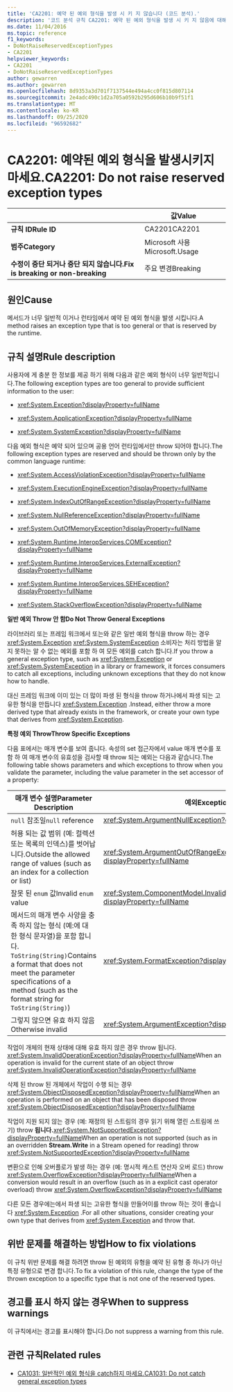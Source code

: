 ```yaml
---
title: 'CA2201: 예약 된 예외 형식을 발생 시 키 지 않습니다 (코드 분석).'
description: '코드 분석 규칙 CA2201: 예약 된 예외 형식을 발생 시 키 지 않음에 대해 알아봅니다.'
ms.date: 11/04/2016
ms.topic: reference
f1_keywords:
- DoNotRaiseReservedExceptionTypes
- CA2201
helpviewer_keywords:
- CA2201
- DoNotRaiseReservedExceptionTypes
author: gewarren
ms.author: gewarren
ms.openlocfilehash: 8d9353a3d701f7137544e494a4cc0f815d807114
ms.sourcegitcommit: 2e4adc490c1d2a705a0592b295d606b10b9f51f1
ms.translationtype: MT
ms.contentlocale: ko-KR
ms.lasthandoff: 09/25/2020
ms.locfileid: "96592682"
---
```

# <a name="ca2201-do-not-raise-reserved-exception-types"></a><span data-ttu-id="512b1-103">CA2201: 예약된 예외 형식을 발생시키지 마세요.</span><span class="sxs-lookup"><span data-stu-id="512b1-103">CA2201: Do not raise reserved exception types</span></span>

| | <span data-ttu-id="512b1-104">값</span><span class="sxs-lookup"><span data-stu-id="512b1-104">Value</span></span> |
|-|-|
| <span data-ttu-id="512b1-105">**규칙 ID**</span><span class="sxs-lookup"><span data-stu-id="512b1-105">**Rule ID**</span></span> |<span data-ttu-id="512b1-106">CA2201</span><span class="sxs-lookup"><span data-stu-id="512b1-106">CA2201</span></span>|
| <span data-ttu-id="512b1-107">**범주**</span><span class="sxs-lookup"><span data-stu-id="512b1-107">**Category**</span></span> |<span data-ttu-id="512b1-108">Microsoft 사용</span><span class="sxs-lookup"><span data-stu-id="512b1-108">Microsoft.Usage</span></span>|
| <span data-ttu-id="512b1-109">**수정이 중단 되거나 중단 되지 않습니다.**</span><span class="sxs-lookup"><span data-stu-id="512b1-109">**Fix is breaking or non-breaking**</span></span> |<span data-ttu-id="512b1-110">주요 변경</span><span class="sxs-lookup"><span data-stu-id="512b1-110">Breaking</span></span>|

## <a name="cause"></a><span data-ttu-id="512b1-111">원인</span><span class="sxs-lookup"><span data-stu-id="512b1-111">Cause</span></span>

<span data-ttu-id="512b1-112">메서드가 너무 일반적 이거나 런타임에서 예약 된 예외 형식을 발생 시킵니다.</span><span class="sxs-lookup"><span data-stu-id="512b1-112">A method raises an exception type that is too general or that is reserved by the runtime.</span></span>

## <a name="rule-description"></a><span data-ttu-id="512b1-113">규칙 설명</span><span class="sxs-lookup"><span data-stu-id="512b1-113">Rule description</span></span>

<span data-ttu-id="512b1-114">사용자에 게 충분 한 정보를 제공 하기 위해 다음과 같은 예외 형식이 너무 일반적입니다.</span><span class="sxs-lookup"><span data-stu-id="512b1-114">The following exception types are too general to provide sufficient information to the user:</span></span>

- <xref:System.Exception?displayProperty=fullName>

- <xref:System.ApplicationException?displayProperty=fullName>

- <xref:System.SystemException?displayProperty=fullName>

<span data-ttu-id="512b1-115">다음 예외 형식은 예약 되어 있으며 공용 언어 런타임에서만 throw 되어야 합니다.</span><span class="sxs-lookup"><span data-stu-id="512b1-115">The following exception types are reserved and should be thrown only by the common language runtime:</span></span>

- <xref:System.AccessViolationException?displayProperty=fullName>

- <xref:System.ExecutionEngineException?displayProperty=fullName>

- <xref:System.IndexOutOfRangeException?displayProperty=fullName>

- <xref:System.NullReferenceException?displayProperty=fullName>

- <xref:System.OutOfMemoryException?displayProperty=fullName>

- <xref:System.Runtime.InteropServices.COMException?displayProperty=fullName>

- <xref:System.Runtime.InteropServices.ExternalException?displayProperty=fullName>

- <xref:System.Runtime.InteropServices.SEHException?displayProperty=fullName>

- <xref:System.StackOverflowException?displayProperty=fullName>

<span data-ttu-id="512b1-116">**일반 예외 Throw 안 함**</span><span class="sxs-lookup"><span data-stu-id="512b1-116">**Do Not Throw General Exceptions**</span></span>

<span data-ttu-id="512b1-117">라이브러리 또는 프레임 워크에서 또는와 같은 일반 예외 형식을 throw 하는 경우 <xref:System.Exception> <xref:System.SystemException> 소비자는 처리 방법을 알지 못하는 알 수 없는 예외를 포함 하 여 모든 예외를 catch 합니다.</span><span class="sxs-lookup"><span data-stu-id="512b1-117">If you throw a general exception type, such as <xref:System.Exception> or <xref:System.SystemException> in a library or framework, it forces consumers to catch all exceptions, including unknown exceptions that they do not know how to handle.</span></span>

<span data-ttu-id="512b1-118">대신 프레임 워크에 이미 있는 더 많이 파생 된 형식을 throw 하거나에서 파생 되는 고유한 형식을 만듭니다 <xref:System.Exception> .</span><span class="sxs-lookup"><span data-stu-id="512b1-118">Instead, either throw a more derived type that already exists in the framework, or create your own type that derives from <xref:System.Exception>.</span></span>

<span data-ttu-id="512b1-119">**특정 예외 Throw**</span><span class="sxs-lookup"><span data-stu-id="512b1-119">**Throw Specific Exceptions**</span></span>

<span data-ttu-id="512b1-120">다음 표에서는 매개 변수를 보여 줍니다. 속성의 set 접근자에서 value 매개 변수를 포함 하 여 매개 변수의 유효성을 검사할 때 throw 되는 예외는 다음과 같습니다.</span><span class="sxs-lookup"><span data-stu-id="512b1-120">The following table shows parameters and which exceptions to throw when you validate the parameter, including the value parameter in the set accessor of a property:</span></span>

|<span data-ttu-id="512b1-121">매개 변수 설명</span><span class="sxs-lookup"><span data-stu-id="512b1-121">Parameter Description</span></span>|<span data-ttu-id="512b1-122">예외</span><span class="sxs-lookup"><span data-stu-id="512b1-122">Exception</span></span>|
|---------------------------|---------------|
|<span data-ttu-id="512b1-123">`null` 참조일</span><span class="sxs-lookup"><span data-stu-id="512b1-123">`null` reference</span></span>|<xref:System.ArgumentNullException?displayProperty=fullName>|
|<span data-ttu-id="512b1-124">허용 되는 값 범위 (예: 컬렉션 또는 목록의 인덱스)를 벗어납니다.</span><span class="sxs-lookup"><span data-stu-id="512b1-124">Outside the allowed range of values (such as an index for a collection or list)</span></span>|<xref:System.ArgumentOutOfRangeException?displayProperty=fullName>|
|<span data-ttu-id="512b1-125">잘못 된 `enum` 값</span><span class="sxs-lookup"><span data-stu-id="512b1-125">Invalid `enum` value</span></span>|<xref:System.ComponentModel.InvalidEnumArgumentException?displayProperty=fullName>|
|<span data-ttu-id="512b1-126">메서드의 매개 변수 사양을 충족 하지 않는 형식 (예:에 대 한 형식 문자열)을 포함 합니다. `ToString(String)`</span><span class="sxs-lookup"><span data-stu-id="512b1-126">Contains a format that does not meet the parameter specifications of a method (such as the format string for `ToString(String)`)</span></span>|<xref:System.FormatException?displayProperty=fullName>|
|<span data-ttu-id="512b1-127">그렇지 않으면 유효 하지 않음</span><span class="sxs-lookup"><span data-stu-id="512b1-127">Otherwise invalid</span></span>|<xref:System.ArgumentException?displayProperty=fullName>|

<span data-ttu-id="512b1-128">작업이 개체의 현재 상태에 대해 유효 하지 않은 경우 throw 됩니다. <xref:System.InvalidOperationException?displayProperty=fullName></span><span class="sxs-lookup"><span data-stu-id="512b1-128">When an operation is invalid for the current state of an object    throw <xref:System.InvalidOperationException?displayProperty=fullName></span></span>

<span data-ttu-id="512b1-129">삭제 된 throw 된 개체에서 작업이 수행 되는 경우 <xref:System.ObjectDisposedException?displayProperty=fullName></span><span class="sxs-lookup"><span data-stu-id="512b1-129">When an operation is performed on an object that has been disposed    throw <xref:System.ObjectDisposedException?displayProperty=fullName></span></span>

<span data-ttu-id="512b1-130">작업이 지원 되지 않는 경우 (예: 재정의 된 스트림의 경우 읽기 위해 열린 스트림에 쓰기) throw **됩니다.**<xref:System.NotSupportedException?displayProperty=fullName></span><span class="sxs-lookup"><span data-stu-id="512b1-130">When an operation is not supported (such as in an overridden **Stream.Write** in a Stream opened for reading)    throw <xref:System.NotSupportedException?displayProperty=fullName></span></span>

<span data-ttu-id="512b1-131">변환으로 인해 오버플로가 발생 하는 경우 (예: 명시적 캐스트 연산자 오버 로드) throw <xref:System.OverflowException?displayProperty=fullName></span><span class="sxs-lookup"><span data-stu-id="512b1-131">When a conversion would result in an overflow (such as in a explicit cast operator overload)    throw <xref:System.OverflowException?displayProperty=fullName></span></span>

<span data-ttu-id="512b1-132">다른 모든 경우에는에서 파생 되는 고유한 형식을 만들어이를 throw 하는 것이 좋습니다 <xref:System.Exception> .</span><span class="sxs-lookup"><span data-stu-id="512b1-132">For all other situations, consider creating your own type that derives from <xref:System.Exception> and throw that.</span></span>

## <a name="how-to-fix-violations"></a><span data-ttu-id="512b1-133">위반 문제를 해결하는 방법</span><span class="sxs-lookup"><span data-stu-id="512b1-133">How to fix violations</span></span>

<span data-ttu-id="512b1-134">이 규칙 위반 문제를 해결 하려면 throw 된 예외의 유형을 예약 된 유형 중 하나가 아닌 특정 유형으로 변경 합니다.</span><span class="sxs-lookup"><span data-stu-id="512b1-134">To fix a violation of this rule, change the type of the thrown exception to a specific type that is not one of the reserved types.</span></span>

## <a name="when-to-suppress-warnings"></a><span data-ttu-id="512b1-135">경고를 표시 하지 않는 경우</span><span class="sxs-lookup"><span data-stu-id="512b1-135">When to suppress warnings</span></span>

<span data-ttu-id="512b1-136">이 규칙에서는 경고를 표시해야 합니다.</span><span class="sxs-lookup"><span data-stu-id="512b1-136">Do not suppress a warning from this rule.</span></span>

## <a name="related-rules"></a><span data-ttu-id="512b1-137">관련 규칙</span><span class="sxs-lookup"><span data-stu-id="512b1-137">Related rules</span></span>

- [<span data-ttu-id="512b1-138">CA1031: 일반적인 예외 형식을 catch하지 마세요.</span><span class="sxs-lookup"><span data-stu-id="512b1-138">CA1031: Do not catch general exception types</span></span>](ca1031.md)
